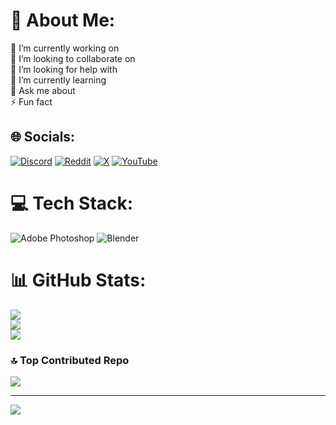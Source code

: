 # 💫 About Me:
🔭 I’m currently working on<br>👯 I’m looking to collaborate on<br>🤝 I’m looking for help with<br>🌱 I’m currently learning<br>💬 Ask me about<br>⚡ Fun fact


## 🌐 Socials:
[![Discord](https://img.shields.io/badge/Discord-%237289DA.svg?logo=discord&logoColor=white)](https://discord.gg/NiktoBlox) [![Reddit](https://img.shields.io/badge/Reddit-%23FF4500.svg?logo=Reddit&logoColor=white)](https://reddit.com/user/NiktoBlox_TW) [![X](https://img.shields.io/badge/X-black.svg?logo=X&logoColor=white)](https://x.com/@NiktoBlox) [![YouTube](https://img.shields.io/badge/YouTube-%23FF0000.svg?logo=YouTube&logoColor=white)](https://youtube.com/@NiktoBlox) 

# 💻 Tech Stack:
![Adobe Photoshop](https://img.shields.io/badge/adobe%20photoshop-%2331A8FF.svg?style=for-the-badge&logo=adobe%20photoshop&logoColor=white) ![Blender](https://img.shields.io/badge/blender-%23F5792A.svg?style=for-the-badge&logo=blender&logoColor=white)
# 📊 GitHub Stats:
![](https://github-readme-stats.vercel.app/api?username=NiktoBlox&theme=great-gatsby&hide_border=false&include_all_commits=false&count_private=false)<br/>
![](https://nirzak-streak-stats.vercel.app/?user=NiktoBlox&theme=great-gatsby&hide_border=false)<br/>
![](https://github-readme-stats.vercel.app/api/top-langs/?username=NiktoBlox&theme=great-gatsby&hide_border=false&include_all_commits=false&count_private=false&layout=compact)

### 🔝 Top Contributed Repo
![](https://github-contributor-stats.vercel.app/api?username=NiktoBlox&limit=5&theme=dark&combine_all_yearly_contributions=true)

---
[![](https://visitcount.itsvg.in/api?id=NiktoBlox&icon=0&color=0)](https://visitcount.itsvg.in)

<!-- Proudly created with GPRM ( https://gprm.itsvg.in ) -->
